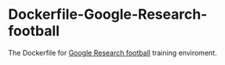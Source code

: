 # Dockerfile-Google-Research-football
The Dockerfile for [Google Research football](https://github.com/google-research/football) training enviroment.
